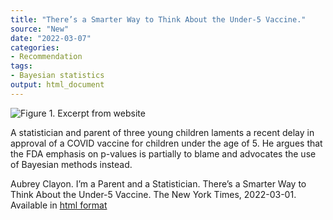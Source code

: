 ```yaml
---
title: "There’s a Smarter Way to Think About the Under-5 Vaccine."
source: "New"
date: "2022-03-07"
categories:
- Recommendation
tags:
- Bayesian statistics
output: html_document
---
```


![Figure 1. Excerpt from website](http://www.pmean.com/new-images/22/smarter-way-01.png)

<div class="notes">

A statistician and parent of three young children laments a recent delay in approval of a COVID vaccine for children under the age of 5. He argues that the FDA emphasis on p-values is partially to blame and advocates the use of Bayesian methods instead.

Aubrey Clayon. I’m a Parent and a Statistician. There’s a Smarter Way to Think About the Under-5 Vaccine. The New York Times, 2022-03-01. Available in [html format][cla1]

[cla1]: https://www.nytimes.com/2022/03/01/opinion/under-5-vaccine.html

</div>